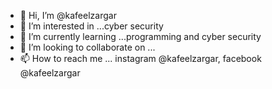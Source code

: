 - 👋 Hi, I’m @kafeelzargar
- 👀 I’m interested in ...cyber security
- 🌱 I’m currently learning ...programming and cyber security
- 💞️ I’m looking to collaborate on ...
- 📫 How to reach me ... instagram @kafeelzargar, facebook @kafeelzargar

<!---
kafeelzargar/kafeelzargar is a ✨ special ✨ repository because its `README.md` (this file) appears on your GitHub profile.
You can click the Preview link to take a look at your changes.
--->
